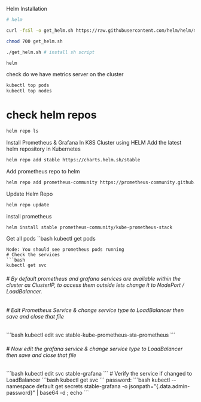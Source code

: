 Helm Installation
```bash
# helm
```
```bash
curl -fsSl -o get_helm.sh https://raw.githubusercontent.com/helm/helm/master/scripts/get-helm-3
```
```bash
chmod 700 get_helm.sh
```
```bash
./get_helm.sh # install sh script
```
```bash
helm
```
check do we have metrics server on the cluster
```bash
kubectl top pods
kubectl top nodes
```
# check helm repos
```bash
helm repo ls
```

Install Prometheus & Grafana In K8S Cluster using HELM
Add the latest helm repository in Kubernetes
```bash
helm repo add stable https://charts.helm.sh/stable
```
Add prometheus repo to helm
```bash
helm repo add prometheus-community https://prometheus-community.github.io/helm-charts
```
Update Helm Repo
```bash
helm repo update
```
install prometheus
```bash
helm install stable prometheus-community/kube-prometheus-stack
```
Get all pods
``bash
kubectl get pods
```
Node: You should see prometheus pods running
# Check the services
```bash
kubectl get svc
```
<h6># By default prometheus and grafana services are available within the cluster as ClusterIP, to access them outside lets change it to NodePort / LoadBalancer.</h6>

<h6># Edit Prometheus Service & change service type to LoadBalancer then save and close that file</h6>
```bash
kubectl edit svc stable-kube-prometheus-sta-prometheus
```
<h6># Now edit the grafana service & change service type to LoadBalancer then save and close that file</h6>
```bash
kubectl edit svc stable-grafana
```
# Verify the service if changed to LoadBalancer
```bash
kubectl get svc
```
password:
```bash
kubectl --namespace default get secrets stable-grafana -o jsonpath="{.data.admin-password}" | base64 -d ; echo
```
